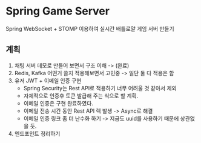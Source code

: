 # Spring Game Server

Spring WebSocket + STOMP 이용하여 실시간 배틀로얄 게임 서버 만들기

## 계획

1. 채팅 서버 데모로 만들어 보면서 구조 이해 -> (완료)
2. Redis, Kafka 어떤거 쓸지 적용해보면서 고민중 -> 일단 둘 다 적용은 함
3. 유저 JWT + 이메일 인증 구현
    - Spring Security는 Rest API로 적용하기 너무 어려울 것 같아서 제외
    - 자체적으로 인증후 토큰 발급해 주는 식으로 할 계획.
    - 이메일 인증은 구현 완료하였다.
    - 이메일 전송 시간 동안 Rest API 렉 발생 -> Async로 해결
    - 이메일 인증 링크 좀 더 난수화 하기 -> 지금도 uuid를 사용하기 때문에 상관없을 듯.
4. 엔드포인트 정리하기